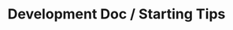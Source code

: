 ---
title: 'Development Doc / Starting Tips'
redirect_to:
  - 'https://discuss.pencil2d.org/t/development-doc-starting-tips/846'
---